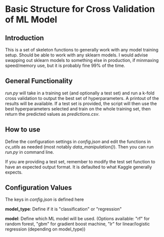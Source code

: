 # Basic Structure for Cross Validation of ML Model

## Introduction

This is a set of skeleton functions to generally work with any model training 
setup. Should be able to work with any sklearn models. I would advise 
swapping out sklearn models to something else in production, if minmaxing 
speed/memory use, but it is probably fine 99% of the time.

## General Functionality 

*run.py* will take in a training set (and optionally a test set) and run a 
k-fold cross validation to output the best set of hyperparameters. A printout 
of the results will be available. If a test set is provided, the script will
then use the best hyperparameters selected and train on the whole training
set, then return the predicted values as *predictions.csv*.

## How to use

Define the configuration settings in *config.json* and edit the functions in
*cv_utils* as needed (most notably *data_manipulation()*). Then you can run 
*run.py* in command line. 

If you are providing a test set, remember to modify the test set function 
to have an expected output format. It is defaulted to what Kaggle generally 
expects. 

## Configuration Values

The keys in *config.json* is defined here

**model_type**: Define if it is "classification" or "regression"


**model**: Define which ML model will be used. (Options available: "rf" for random forest, "gbm" for gradient boost machine, "lr" for linear/logistic regression (depending on model_type))

